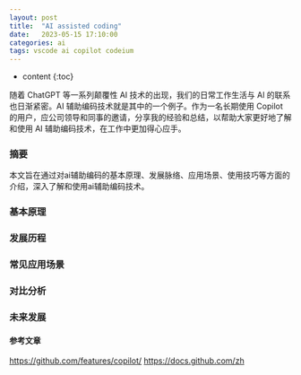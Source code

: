 ```yaml
---
layout: post
title:  "AI assisted coding"
date:   2023-05-15 17:10:00
categories: ai
tags: vscode ai copilot codeium
---
```


* content
{:toc}


随着 ChatGPT 等一系列颠覆性 AI 技术的出现，我们的日常工作生活与 AI 的联系也日渐紧密。AI 辅助编码技术就是其中的一个例子。作为一名长期使用 Copilot 的用户，应公司领导和同事的邀请，分享我的经验和总结，以帮助大家更好地了解和使用 AI 辅助编码技术，在工作中更加得心应手。





### 摘要
本文旨在通过对ai辅助编码的基本原理、发展脉络、应用场景、使用技巧等方面的介绍，深入了解和使用ai辅助编码技术。
### 基本原理

### 发展历程

### 常见应用场景

### 对比分析

### 未来发展

#### 参考文章

https://github.com/features/copilot/
https://docs.github.com/zh